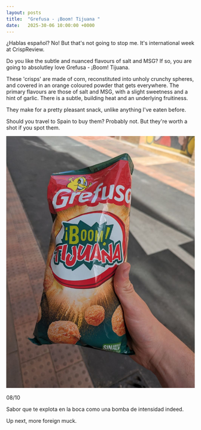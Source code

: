 ```yaml
---
layout: posts
title:  "Grefusa - ¡Boom! Tijuana "
date:   2025-30-06 10:00:00 +0000
---
```


¿Hablas español? No! But that's not going to stop me. It's international week at CrispReview.

<!--excerpt-->

Do you like the subtle and nuanced flavours of salt and MSG? If so, you are going to absolutley love Grefusa - ¡Boom! Tijuana.

These 'crisps' are made of corn, reconstituted into unholy crunchy spheres, and covered in an orange coloured powder that gets everywhere. The primary flavours are those of salt and MSG, with a slight sweetness and a hint of garlic. There is a subtle, building heat and an underlying fruitiness.

They make for a pretty pleasant snack, unlike anything I've eaten before.

Should you travel to Spain to buy them? Probably not. But they're worth a shot if you spot them.

<img style="max-height:50vh" src="/assets/images/gbt.jpg" alt="Grefusa - ¡Boom! Tijuana"/>

08/10 

Sabor que te explota en la boca como una bomba de intensidad indeed.

Up next, more foreign muck.
